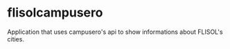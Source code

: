 # flisolcampusero
Application that uses campusero's api to show informations about FLISOL's cities.
